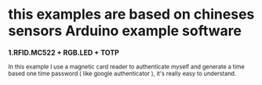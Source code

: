 this examples are based on chineses sensors 
Arduino example software
=============

<b>1.RFID.MC522 + RGB.LED + TOTP</b>
<p><small>In this example I use a magnetic card reader to authenticate myself and
  generate a time based one time password ( like google authenticator ),
  it's really easy to understand.</small></p>
